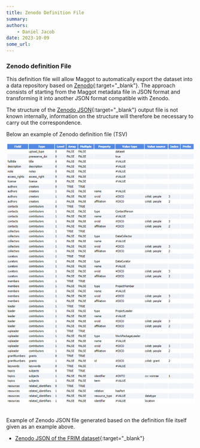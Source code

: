 ```yaml
---
title: Zenodo Definition File
summary: 
authors:
    - Daniel Jacob
date: 2023-10-09
some_url:
---
```


<style>.md-typeset h1 {display: none;} .md-nav__item {font-size: medium}</style>

### Zenodo definition File

This definition file will allow Maggot to automatically export the dataset into a data repository based on [Zenodo][1]{:target="_blank"}. The approach consists of starting from the Maggot metadata file in JSON format and transforming it into another JSON format compatible with Zenodo.

The structure of the [Zenodo JSON][2]{:target="_blank"} output file is not known internally, information on the structure will therefore be necessary to carry out the correspondence.

Below an example of Zenodo definition file (TSV)
<center>
<a href="../../images/zenodo_conf.png" data-lightbox="figconf"><img src="../../images/zenodo_conf.png" width="600px"></a>
</center>
<br>

Example of Zenodo JSON file generated based on the definition file itself given as an example above.

   * [Zenodo JSON of the FRIM dataset][3]{:target="_blank"}

[1]: https://www.openaire.eu/zenodo-guide
[2]: https://developers.zenodo.org/#rest-api
[3]: https://pmb-bordeaux.fr/maggot/metadata/frim1?format=zenodo
